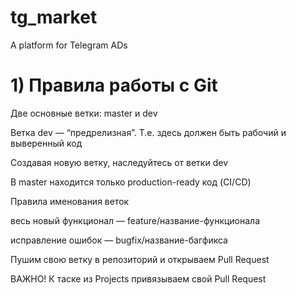 # tg_market
A platform for Telegram ADs

# 1) Правила работы с Git

Две основные ветки: master и dev

Ветка dev — “предрелизная”. Т.е. здесь должен быть рабочий и выверенный код

Создавая новую ветку, наследуйтесь от ветки dev

В master находится только production-ready код (CI/CD)

Правила именования веток

весь новый функционал — feature/название-функционала

исправление ошибок — bugfix/название-багфикса

Пушим свою ветку в репозиторий и открываем Pull Request

ВАЖНО! К таске из Projects привязываем свой Pull Request
